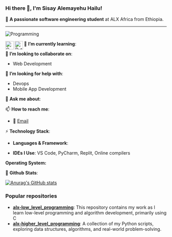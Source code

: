 ### Hi there 👋, I'm Sisay Alemayehu Hailu!

🚀 **A passionate software engineering student** at ALX Africa from Ethiopia.

---
![Programming](https://github.com/Nathanage3/Nathanage3/assets/118963179/83141999-cb7b-40be-acf4-a9e4d3d11be6)

🌱 **I’m currently learning**: 
<img align="left" alt="C" width="26px" src="URL_FOR_C_LOGO" />
<img align="left" alt="Python" width="26px" src="URL_FOR_PYTHON_LOGO" />

👯 **I’m looking to collaborate on**: 
- Web Development

🤔 **I’m looking for help with**: 
- Devops
- Mobile App Development

💬 **Ask me about**: 


📫 **How to reach me**: 
- 📧 [Email](mailto:nattthy954@gmail.com)

⚡ **Technology Stack**:
- **Languages & Framework**:

- **IDEs I Use**: VS Code, PyCharm, Replit, Online compilers


**Operating System:**


📃 **Github Stats**:

[![Anurag's GitHub stats](https://github-readme-stats.vercel.app/api?username=Nathanage3)](https://github.com/anuraghazra/github-readme-stats)

### Popular repositories

- **[alx-low_level_programming](https://github.com/Nathanage3/alx-low_level_programming.git)**: This repository contains my work as I learn low-level programming and algorithm development, primarily using C
- **[alx-higher_level_programming](https://github.com/Nathanage3/alx-higher_level_programming.git)**: A collection of my Python scripts, exploring data structures, algorithms, and real-world problem-solving.
